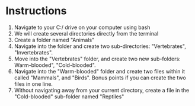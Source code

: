 # Instructions

1. Navigate to your C:/ drive on your computer using bash
2. We will create several directories directly from the terminal
3. Create a folder named "Animals"
4. Navigate into the folder and create two sub-directories: "Vertebrates", "Invertebrates". 
5. Move into the "Vertebrates" folder, and create two new sub-folders: Warm-blooded", "Cold-blooded".
5. Navigate into the "Warm-blooded" folder and create two files within it called "Mammals", and "Birds". Bonus points if you can create the two files in one line.
6. Without navigating away from your current directory, create a file in the "Cold-blooded" sub-folder named "Reptiles"
